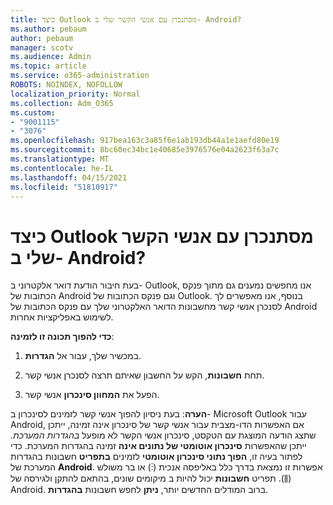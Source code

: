 ```yaml
---
title: כיצד Outlook מסתנכרן עם אנשי הקשר שלי ב- Android?
ms.author: pebaum
author: pebaum
manager: scotv
ms.audience: Admin
ms.topic: article
ms.service: o365-administration
ROBOTS: NOINDEX, NOFOLLOW
localization_priority: Normal
ms.collection: Adm_O365
ms.custom:
- "9001115"
- "3076"
ms.openlocfilehash: 917bea163c3a85f6e1ab193db44a1e1aefd80e19
ms.sourcegitcommit: 8bc60ec34bc1e40685e3976576e04a2623f63a7c
ms.translationtype: MT
ms.contentlocale: he-IL
ms.lasthandoff: 04/15/2021
ms.locfileid: "51810917"
---
```

# <a name="how-does-outlook-sync-with-my-android-contacts"></a>כיצד Outlook מסתנכרן עם אנשי הקשר שלי ב- Android?

בעת חיבור הודעת דואר אלקטרוני ב- Outlook, אנו מחפשים נמענים גם מתוך פנקס הכתובות של Android וגם פנקס הכתובות של Outlook. בנוסף, אנו מאפשרים לך לסנכרן אנשי קשר מחשבונות הדואר האלקטרוני שלך עם פנקס הכתובות של Android לשימוש באפליקציות אחרות. 
 
**כדי להפוך תכונה זו לזמינה**:
 
1. במכשיר שלך, עבור אל **הגדרות**.

2. תחת **חשבונות**, הקש על החשבון שאיתם תרצה לסנכרן אנשי קשר.

3. הפעל את **המחוון סינכרון** אנשי קשר.
 
**הערה**: בעת ניסיון להפוך אנשי קשר לזמינים לסינכרון  ב- Microsoft Outlook עבור Android, אם האפשרות הדו-מצבית עבור אנשי קשר של סינכרון אינה זמינה, ייתכן שתצג הודעה המוצגת עם הטקסט, סינכרון אנשי הקשר לא מופעל *בהגדרות המערכת.* ייתכן שהאפשרות **סינכרון אוטומטי של נתונים אינה** זמינה בהגדרות המערכת. כדי לפתור בעיה זו,  **הפוך נתוני סינכרון אוטומטי** לזמינים  **בתפריט** חשבונות בהגדרות המערכת של  **Android**. אפשרות זו נמצאת בדרך כלל באליפסה אנכית (⋮) או בר משולש (⫼). תפריט  **חשבונות** יכול להיות ב מיקומים שונים, בהתאם להתקן ולגירסה של Android. ברוב המודלים החדשים יותר, **ניתן** לחפש חשבונות **בהגדרות**.